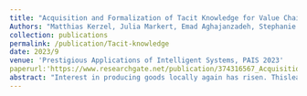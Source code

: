 ```yaml
---
title: "Acquisition and Formalization of Tacit Knowledge for Value Chain Generation in Local Production Networks"
Authors: "Matthias Kerzel, Julia Markert, Emad Aghajanzadeh, Stephanie von Riegen, Lothar Hotz and Pascal Krenz"
collection: publications
permalink: /publication/Tacit-knowledge
date: 2023/9
venue: 'Prestigious Applications of Intelligent Systems, PAIS 2023'
paperurl:'https://www.researchgate.net/publication/374316567_Acquisition_and_Formalization_of_Tacit_Knowledge_for_Value_Chain_Generation_in_Local_Production_Networks'
abstract: "Interest in producing goods locally again has risen. Thisleads to new challenges for companies producing locally, especiallysince they are mostly small enterprises and do not always have re-sources to adapt Industry 4.0 technologies. Therefore, collaboratingin networks can strengthen local production. We propose an onlinesystem with an underlying planning component that is supported bya large-scale language model to coordinate value chains within a net-work by utilizing the tacit production knowledge within the compa-nies. Before any type of information processing can happen, how-ever, the data – in this case, the tacit knowledge – needs to be ac-quired and formalized in such a way that is easy and quick, but alsosufﬁcient enough in detail and quality for the computer system. Tothis end, we conducted a study with 16 participants to simulate thecollection of knowledge regarding the production of four pieces offurniture by having them describe simpliﬁed production steps. Weanalyze the results and show that the use of the collaborative sys-tem has a positive effect on the soundness of resulting productionplans. In a second step, we utilize artiﬁcial intelligence methods toﬁll incomplete plans. Results and implications for future research arepresented as well."
---
```

